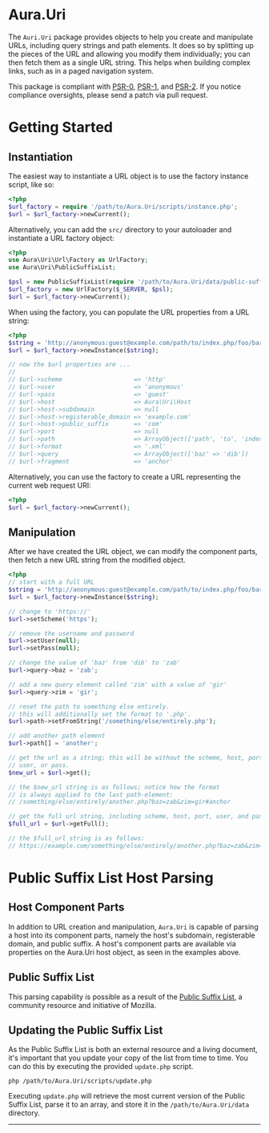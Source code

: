 Aura.Uri
========

The `Auri.Uri` package provides objects to help you create and manipulate URLs,
including query strings and path elements. It does so by splitting up the pieces
of the URL and allowing you modify them individually; you can then fetch
them as a single URL string. This helps when building complex links,
such as in a paged navigation system.

This package is compliant with [PSR-0][], [PSR-1][], and [PSR-2][]. If you
notice compliance oversights, please send a patch via pull request.

[PSR-0]: https://github.com/php-fig/fig-standards/blob/master/accepted/PSR-0.md
[PSR-1]: https://github.com/php-fig/fig-standards/blob/master/accepted/PSR-1-basic-coding-standard.md
[PSR-2]: https://github.com/php-fig/fig-standards/blob/master/accepted/PSR-2-coding-style-guide.md

Getting Started
===============

Instantiation
-------------

The easiest way to instantiate a URL object is to use the factory instance
script, like so:

```php
<?php
$url_factory = require '/path/to/Aura.Uri/scripts/instance.php';
$url = $url_factory->newCurrent();
```

Alternatively, you can add the `src/` directory to your autoloader and
instantiate a URL factory object:

```php
<?php
use Aura\Uri\Url\Factory as UrlFactory;
use Aura\Uri\PublicSuffixList;

$psl = new PublicSuffixList(require '/path/to/Aura.Uri/data/public-suffix-list.php');
$url_factory = new UrlFactory($_SERVER, $psl);
$url = $url_factory->newCurrent();
```

When using the factory, you can populate the URL properties from a URL
string:

```php
<?php
$string = 'http://anonymous:guest@example.com/path/to/index.php/foo/bar.xml?baz=dib#anchor');
$url = $url_factory->newInstance($string);

// now the $url properties are ...
// 
// $url->scheme                    => 'http'
// $url->user                      => 'anonymous'
// $url->pass                      => 'guest'
// $url->host                      => Aura\Uri\Host
// $url->host->subdomain           => null
// $url->host->registerable_domain => 'example.com'
// $url->host->public_suffix       => 'com'
// $url->port                      => null
// $url->path                      => ArrayObject(['path', 'to', 'index.php', 'foo', 'bar'])
// $url->format                    => '.xml'
// $url->query                     => ArrayObject(['baz' => 'dib'])
// $url->fragment                  => 'anchor'
```

Alternatively, you can use the factory to create a URL representing the
current web request URI:

```php
<?php
$url = $url_factory->newCurrent();
```


Manipulation
------------

After we have created the URL object, we can modify the component parts, then
fetch a new URL string from the modified object.

```php
<?php
// start with a full URL
$string = 'http://anonymous:guest@example.com/path/to/index.php/foo/bar.xml?baz=dib#anchor';
$url = $url_factory->newInstance($string);

// change to 'https://'
$url->setScheme('https');

// remove the username and password
$url->setUser(null);
$url->setPass(null);

// change the value of 'baz' from 'dib' to 'zab'
$url->query->baz = 'zab';

// add a new query element called 'zim' with a value of 'gir'
$url->query->zim = 'gir';

// reset the path to something else entirely.
// this will additionally set the format to '.php'.
$url->path->setFromString('/something/else/entirely.php');

// add another path element
$url->path[] = 'another';

// get the url as a string; this will be without the scheme, host, port,
// user, or pass.
$new_url = $url->get();

// the $new_url string is as follows; notice how the format
// is always applied to the last path-element:
// /something/else/entirely/another.php?baz=zab&zim=gir#anchor

// get the full url string, including scheme, host, port, user, and pass.
$full_url = $url->getFull();

// the $full_url string is as follows:
// https://example.com/something/else/entirely/another.php?baz=zab&zim=gir#anchor
```

Public Suffix List Host Parsing
===============================

Host Component Parts
--------------------

In addition to URL creation and manipulation, `Aura.Uri` is capable of parsing a
host into its component parts, namely the host's subdomain, registerable domain, 
and public suffix. A host's component parts are available via properties on the 
Aura.Uri host object, as seen in the examples above.

Public Suffix List
------------------

This parsing capability is possible as a result of the [Public Suffix List][], a community
resource and initiative of Mozilla.

Updating the Public Suffix List
-------------------------------

As the Public Suffix List is both an external resource and a living document, it's
important that you update your copy of the list from time to time.  You can do this
by executing the provided `update.php` script.

`php /path/to/Aura.Uri/scripts/update.php`

Executing `update.php` will retrieve the most current version of the Public Suffix
List, parse it to an array, and store it in the `/path/to/Aura.Uri/data` directory.

[Public Suffix List]: http://publicsuffix.org/

* * *
